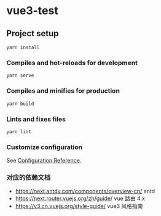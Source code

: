 # vue3-test

## Project setup

```
yarn install
```

### Compiles and hot-reloads for development

```
yarn serve
```

### Compiles and minifies for production

```
yarn build
```

### Lints and fixes files

```
yarn lint
```

### Customize configuration

See [Configuration Reference](https://cli.vuejs.org/config/).

### 对应的依赖文档

- https://next.antdv.com/components/overview-cn/ antd
- https://next.router.vuejs.org/zh/guide/ vue 路由 4.x
- https://v3.cn.vuejs.org/style-guide/ vue3 风格指南
